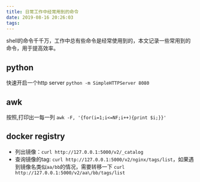 ```yaml
---
title: 日常工作中经常用到的命令
date: 2019-08-16 20:26:03
tags:
---
```


shell的命令千千万，工作中总有些命令是经常使用到的，本文记录一些常用到的命令，用于提高效率。

## python

快速开启一个http server `python -m SimpleHTTPServer 8080`

## awk

按照,打印出一每一列 `awk -F, '{for(i=1;i<=NF;i++){print $i;}}'`

## docker registry

- 列出镜像：`curl http://127.0.0.1:5000/v2/_catalog`
- 查询镜像的tag: `curl http://127.0.0.1:5000/v2/nginx/tags/list`，如果遇到镜像名类似`aa/bb`的情况，需要转移一下 `curl http://127.0.0.1:5000/v2/aa\/bb/tags/list`

